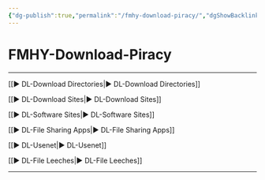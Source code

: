 ```yaml
---
{"dg-publish":true,"permalink":"/fmhy-download-piracy/","dgShowBacklinks":true,"dgShowLocalGraph":true}
---
```



# FMHY-Download-Piracy

---

[[► DL-Download Directories|► DL-Download Directories]]

[[► DL-Download Sites|► DL-Download Sites]]

[[► DL-Software Sites|► DL-Software Sites]]

[[► DL-File Sharing Apps|► DL-File Sharing Apps]]

[[► DL-Usenet|► DL-Usenet]]

[[► DL-File Leeches|► DL-File Leeches]]

---